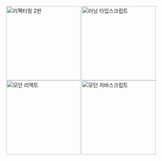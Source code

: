 <img src="https://books.google.co.kr/books/publisher/content?id=s0ymEAAAQBAJ&hl=ko&pg=PP1&img=1&zoom=3&bul=1&sig=ACfU3U3lmrLojjWl1-CO3KlQ5qVp3OmDaQ&w=1280" alt="러닝 타입스크립트" align="right" width="200" />
<img src="https://image.yes24.com/goods/89649360/XL" alt="리팩터링 2판" align="right" width="200" />
<img src="https://image.yes24.com/goods/92742567/XL" alt="모던 자바스크립트" align="right" width="200" />
<img src="https://image.yes24.com/goods/123161563/L" alt="모던 리액트" align="right" width="200" />
